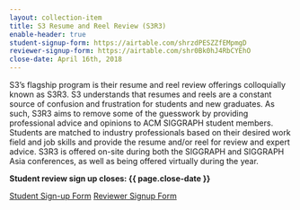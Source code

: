 ```yaml
---
layout: collection-item
title: S3 Resume and Reel Review (S3R3)
enable-header: true
student-signup-form: https://airtable.com/shrzdPESZZfEMpmgD
reviewer-signup-form: https://airtable.com/shr0Bk0hJ4RbCYEhO
close-date: April 16th, 2018
---
```

<p>S3’s flagship program is their resume and reel review offerings colloquially known as S3R3. S3 understands that resumes and reels are a constant source of confusion and frustration for students and new graduates. As such, S3R3 aims to remove some of the guesswork by providing professional advice and opinions to ACM SIGGRAPH student members. Students are matched to industry professionals based on their desired work field and job skills and provide the resume and/or reel for review and expert advice. S3R3 is offered on-site during both the SIGGRAPH and SIGGRAPH Asia conferences, as well as being offered virtually during the year.</p>

<p><strong>Student review sign up closes: {{ page.close-date }}</strong></p>

<a class="button expand" href="{{ page.student-signup-form }}">Student Sign-up Form</a>
<a class="button expand" href="{{ page.reviewer-signup-form }}">Reviewer Signup Form</a>